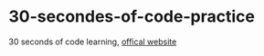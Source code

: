 # 30-secondes-of-code-practice
 30 seconds of code learning, [offical website](https://30secondsofcode.org/)
